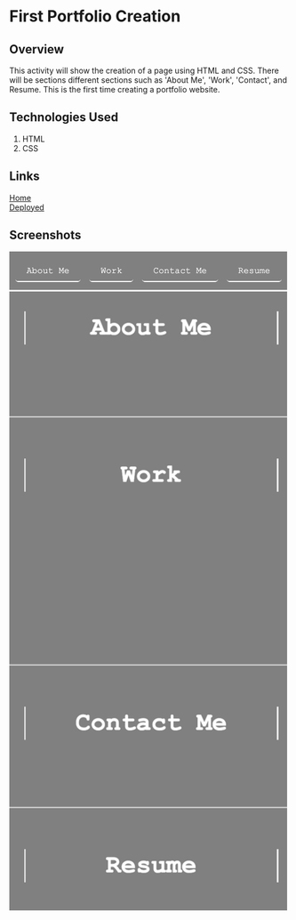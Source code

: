 # First Portfolio Creation

## Overview
This activity will show the creation of a page using HTML and CSS.
There will be sections different sections such as 'About Me', 'Work', 'Contact', and Resume.
This is the first time creating a portfolio website.

## Technologies Used
1. HTML
2. CSS

## Links
[Home](https://github.com/san1718/mc02_CSS-Portfolio)
<br />
[Deployed](https://san1718.github.io/mc02_CSS-Portfolio/)

## Screenshots
<img width="500" alt="Homepage" src="https://github.com/san1718/mc02_CSS/blob/main/assets/images/Navigation.png">
<img width="500" alt="Homepage" src="https://github.com/san1718/mc02_CSS/blob/main/assets/images/Sections.png">
